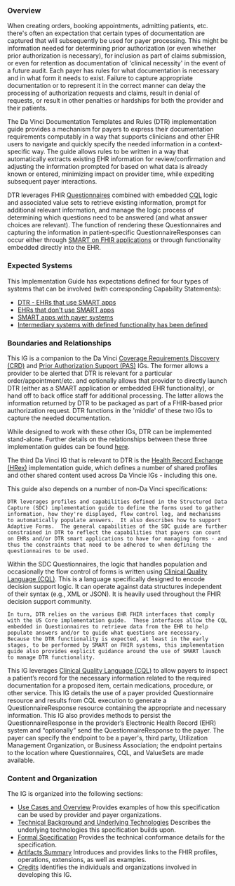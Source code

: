 ### Overview
When creating orders, booking appointments, admitting patients, etc. there's often an expectation that certain types of documentation are captured that will subsequently be used for payer processing.  This might be information needed for determining prior authorization (or even whether prior authorization is necessary), for inclusion as part of claims submission, or even for retention as documentation of 'clinical necessity' in the event of a future audit.  Each payer has rules for what documentation is necessary and in what form it needs to exist.  Failure to capture appropriate documentation or to represent it in the correct manner can delay the processing of authorization requests and claims, result in denial of requests, or result in other penalties or hardships for both the provider and their patients.

The Da Vinci Documentation Templates and Rules (DTR) implementation guide provides a mechanism for payers to express their documentation requirements computably in a way that supports clinicians and other EHR users to navigate and quickly specify the needed information in a context-specific way.  The guide allows rules to be written in a way that automatically extracts existing EHR information for review/confirmation and adjusting the information prompted for based on what data is already known or entered, minimizing impact on provider time, while expediting subsequent payer interactions.

DTR leverages FHIR [Questionnaires](http://hl7.org/fhir/R4/questionnaire.html) combined with embedded [CQL](https://cql.hl7.org/) logic and associated value sets to retrieve existing information, prompt for additional relevant information, and manage the logic process of determining which questions need to be answered (and what answer choices are relevant).  The function of rendering these Questionnaires and capturing the information in patient-specific QuestionnaireResponses can occur either through [SMART on FHIR applications](http://hl7.org/fhir/smart-app-launch/index.html) or through functionality embedded directly into the EHR.

### Expected Systems
This Implementation Guide has expectations defined for four types of systems that can be involved (with corresponding Capability Statements):

- [DTR - EHRs that use SMART apps](CapabilityStatement-DTR-Smart-client.html)
- [EHRs that don't use SMART apps](CapabilityStatement-DTR-Native-client.html)
- [SMART apps with payer systems](CapabilityStatement-DTR-Payer-App.html)
- [Intermediary systems with defined functionality has been defined](CapabilityStatement-DTR-Intermediary-System.html)

### Boundaries and Relationships

This IG is a companion to the Da Vinci [Coverage Requirements Discovery (CRD)](https://build.fhir.org/ig/HL7/davinci-crd/) and [Prior Authorization Support (PAS)](http://build.fhir.org/ig/HL7/davinci-pas/) IGs.  The former allows a provider to be alerted that DTR is relevant for a particular order/appointment/etc. and optionally allows that provider to directly launch DTR (either as a SMART application or embedded EHR functionality), or hand off to back office staff for additional processing.  The latter allows the information returned by DTR to be packaged as part of a FHIR-based prior authorization request.  DTR functions in the 'middle' of these two IGs to capture the needed documentation.

While designed to work with these other IGs, DTR can be implemented stand-alone.  Further details on the relationships between these three implementation guides can be found [here](background.html#da-vinci-burden-reduction).

The third Da Vinci IG that is relevant to DTR is the [Health Record Exchange (HRex)](http://hl7.org/fhir/us/davinci-hrex/STU1/) implementation guide, which defines a number of shared profiles and other shared content used across Da Vincie IGs - including this one.

This guide also depends on a number of non-Da Vinci specifications:

    DTR leverages profiles and capabilities defined in the Structured Data Capture (SDC) implementation guide to define the forms used to gather information, how they're displayed, flow control log, and mechanisms to automatically populate answers.  It also describes how to support Adaptive Forms.  The general capabilities of the SDC guide are further constrained in DTR to reflect the capabilities that payers can count on EHRs and/or DTR smart applications to have for managing forms - and thus the constraints that need to be adhered to when defining the questionnaires to be used.

Within the SDC Questionnaires, the logic that handles population and occasionally the flow control of forms is written using [Clinical Quality Language (CQL)](https://cql.hl7.org/).  This is a language specifically designed to encode decision support logic.  It can operate against data structures independent of their syntax (e.g., XML or JSON).  It is heavily used throughout the FHIR decision support community.

    In turn, DTR relies on the various EHR FHIR interfaces that comply with the US Core implementation guide.  These interfaces allow the CQL embedded in Questionnaires to retrieve data from the EHR to help populate answers and/or to guide what questions are necessary.
    Because the DTR functionality is expected, at least in the early stages, to be performed by SMART on FHIR systems, this implementation guide also provides explicit guidance around the use of SMART launch to manage DTR functionality.

This IG leverages [Clinical Quality Language (CQL)](https://cql.hl7.org/) to allow payers to inspect a patient’s record for the necessary information related to the required documentation for a proposed item, certain medications, procedure, or other service. This IG details the use of a payer provided Questionnaire resource and results from CQL execution to generate a QuestionnaireResponse resource containing the appropriate and necessary information. This IG also provides methods to persist the QuestionnaireResponse in the provider’s Electronic Health Record (EHR) system and “optionally” send the QuestionnaireResponse to the payer. The payer can specify the endpoint to be a payer's, third party, Utilization Management Organization, or Business Association; the endpoint pertains to the location where Questionnaires, CQL, and ValueSets are made available.

### Content and Organization
The IG is organized into the following sections:
* [Use Cases and Overview](usecases.html) Provides examples of how this specification can be used by provider and payer organizations.
* [Technical Background and Underlying Technologies](background.html) Describes the underlying technologies this specification builds upon.
* [Formal Specification](specification.html) Provides the technical conformance details for the specification.
* [Artifacts Summary](artifacts.html) Introduces and provides links to the FHIR profiles, operations, extensions, as well as examples.
* [Credits](credits.html) Identifies the individuals and organizations involved in developing this IG.
